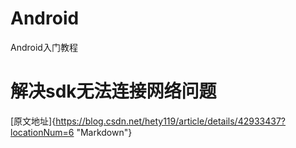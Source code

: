 # Android
Android入门教程
# 解决sdk无法连接网络问题
[原文地址]{https://blog.csdn.net/hety119/article/details/42933437?locationNum=6 "Markdown"}
